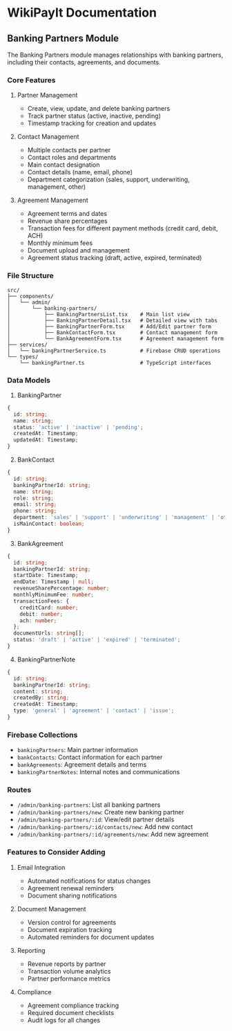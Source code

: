 # WikiPayIt Documentation

## Banking Partners Module

The Banking Partners module manages relationships with banking partners, including their contacts, agreements, and documents.

### Core Features

1. Partner Management
   - Create, view, update, and delete banking partners
   - Track partner status (active, inactive, pending)
   - Timestamp tracking for creation and updates

2. Contact Management
   - Multiple contacts per partner
   - Contact roles and departments
   - Main contact designation
   - Contact details (name, email, phone)
   - Department categorization (sales, support, underwriting, management, other)

3. Agreement Management
   - Agreement terms and dates
   - Revenue share percentages
   - Transaction fees for different payment methods (credit card, debit, ACH)
   - Monthly minimum fees
   - Document upload and management
   - Agreement status tracking (draft, active, expired, terminated)

### File Structure

```
src/
├── components/
│   └── admin/
│       └── banking-partners/
│           ├── BankingPartnersList.tsx    # Main list view
│           ├── BankingPartnerDetail.tsx   # Detailed view with tabs
│           ├── BankingPartnerForm.tsx     # Add/Edit partner form
│           ├── BankContactForm.tsx        # Contact management form
│           └── BankAgreementForm.tsx      # Agreement management form
├── services/
│   └── bankingPartnerService.ts           # Firebase CRUD operations
└── types/
    └── bankingPartner.ts                  # TypeScript interfaces
```

### Data Models

1. BankingPartner
```typescript
{
  id: string;
  name: string;
  status: 'active' | 'inactive' | 'pending';
  createdAt: Timestamp;
  updatedAt: Timestamp;
}
```

2. BankContact
```typescript
{
  id: string;
  bankingPartnerId: string;
  name: string;
  role: string;
  email: string;
  phone: string;
  department: 'sales' | 'support' | 'underwriting' | 'management' | 'other';
  isMainContact: boolean;
}
```

3. BankAgreement
```typescript
{
  id: string;
  bankingPartnerId: string;
  startDate: Timestamp;
  endDate: Timestamp | null;
  revenueSharePercentage: number;
  monthlyMinimumFee: number;
  transactionFees: {
    creditCard: number;
    debit: number;
    ach: number;
  };
  documentUrls: string[];
  status: 'draft' | 'active' | 'expired' | 'terminated';
}
```

4. BankingPartnerNote
```typescript
{
  id: string;
  bankingPartnerId: string;
  content: string;
  createdBy: string;
  createdAt: Timestamp;
  type: 'general' | 'agreement' | 'contact' | 'issue';
}
```

### Firebase Collections

- `bankingPartners`: Main partner information
- `bankContacts`: Contact information for each partner
- `bankAgreements`: Agreement details and terms
- `bankingPartnerNotes`: Internal notes and communications

### Routes

- `/admin/banking-partners`: List all banking partners
- `/admin/banking-partners/new`: Create new banking partner
- `/admin/banking-partners/:id`: View/edit partner details
- `/admin/banking-partners/:id/contacts/new`: Add new contact
- `/admin/banking-partners/:id/agreements/new`: Add new agreement

### Features to Consider Adding

1. Email Integration
   - Automated notifications for status changes
   - Agreement renewal reminders
   - Document sharing notifications

2. Document Management
   - Version control for agreements
   - Document expiration tracking
   - Automated reminders for document updates

3. Reporting
   - Revenue reports by partner
   - Transaction volume analytics
   - Partner performance metrics

4. Compliance
   - Agreement compliance tracking
   - Required document checklists
   - Audit logs for all changes 